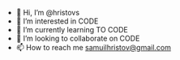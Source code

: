 - 👋 Hi, I’m @hristovs
- 👀 I’m interested in CODE
- 🌱 I’m currently learning TO CODE
- 💞️ I’m looking to collaborate on CODE
- 📫 How to reach me samuilhristov@gmail.com

<!---
hristovs/hristovs is a ✨ special ✨ repository because its `README.md` (this file) appears on your GitHub profile.
You can click the Preview link to take a look at your changes.
--->
